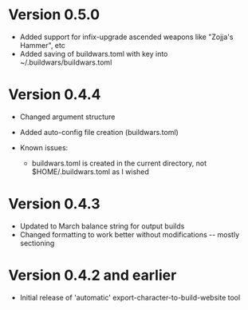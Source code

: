 # Version 0.5.0

- Added support for infix-upgrade ascended weapons like "Zojja's Hammer", etc
- Added saving of buildwars.toml with key into ~/.buildwars/buildwars.toml

# Version 0.4.4

- Changed argument structure
- Added auto-config file creation (buildwars.toml)

- Known issues:
  - buildwars.toml is created in the current directory, not $HOME/.buildwars.toml as I wished

# Version 0.4.3

- Updated to March balance string for output builds
- Changed formatting to work better without modifications -- mostly sectioning

# Version 0.4.2 and earlier

- Initial release of 'automatic' export-character-to-build-website tool
